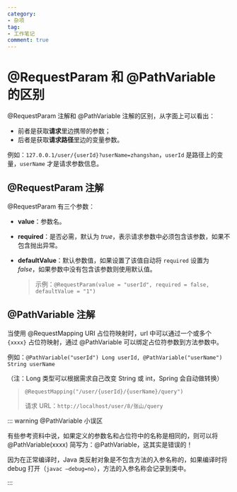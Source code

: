 ```yaml
---
category: 
- 杂项
tag: 
- 工作笔记
comment: true
---
```


# @RequestParam 和 @PathVariable 的区别

@RequestParam 注解和 @PathVariable 注解的区别，从字面上可以看出：

- 前者是获取**请求**里边携带的参数；
- 后者是获取**请求路径**里边的变量参数。

<!-- more -->

例如：`127.0.0.1/user/{userId}?userName=zhangshan`，`userId` 是路径上的变量，`userName` 才是请求参数信息。

## @RequestParam 注解

@RequestParam 有三个参数：

- **value**：参数名。

- **required**：是否必需，默认为 $true$，表示请求参数中必须包含该参数，如果不包含抛出异常。

- **defaultValue**：默认参数值，如果设置了该值自动将 `required` 设置为 $false$，如果参数中没有包含该参数则使用默认值。

    > 示例：`@RequestParam(value = "userId", required = false, defaultValue = "1")`


## @PathVariable 注解

当使用 @RequestMapping URI 占位符映射时，url 中可以通过一个或多个 `{xxxx}` 占位符映射，通过 @PathVariable 可以绑定占位符参数到方法参数中。

例如：`@PathVariable("userId") Long userId, @PathVariable("userName") String userName`

（注：Long 类型可以根据需求自己改变 String 或 int，Spring 会自动做转换）

> `@RequestMapping("/user/{userId}/{userName}/query")`
> 
> 请求 URL：`http://localhost/user/8/张山/query`

::: warning @PathVariable 小误区

有些参考资料中说，如果定义的参数名和占位符中的名称是相同的，则可以将 @PathVariable(xxxx) 简写为：@PathVariable，这其实是错误的！

因为在正常编译时，Java 类反射对象是不包含方法的入参名称的，如果编译时将 debug 打开（`javac –debug=no`），方法的入参名称会记录到类中。

:::
